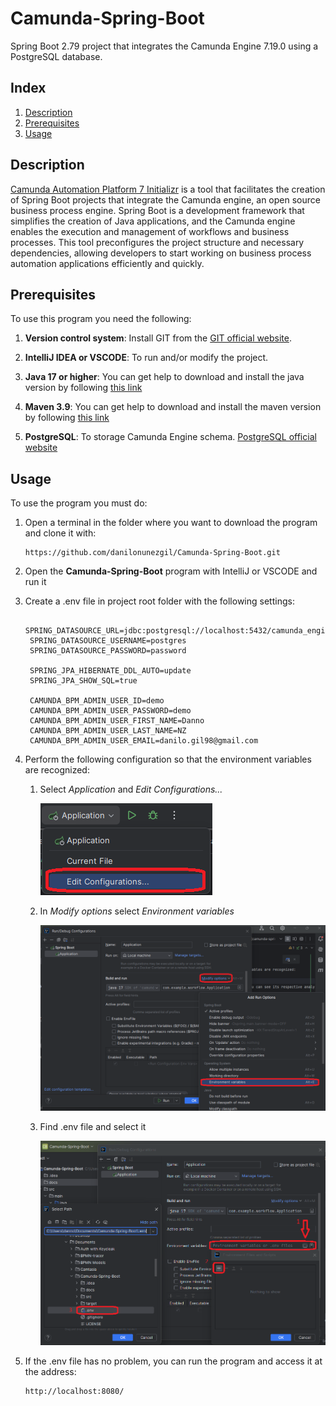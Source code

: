 # Camunda-Spring-Boot
Spring Boot 2.79 project that integrates the Camunda Engine 7.19.0 using a PostgreSQL database.

## Index

1. [Description](#description)
2. [Prerequisites](#prerequisites)
3. [Usage](#usage)


## Description

[Camunda Automation Platform 7 Initializr](https://start.camunda.com/) is a tool that facilitates the creation of Spring Boot projects that integrate the Camunda engine, an open source business process engine. Spring Boot is a development framework that simplifies the creation of Java applications, and the Camunda engine enables the execution and management of workflows and business processes. This tool preconfigures the project structure and necessary dependencies, allowing developers to start working on business process automation applications efficiently and quickly.


## Prerequisites

To use this program you need the following:

1. **Version control system**: Install GIT from the [GIT official website](https://git-scm.com/downloads).

2. **IntelliJ IDEA or VSCODE**: To run and/or modify the project.

3. **Java 17 or higher**: You can get help to download and install the java version by following [this link](https://www.youtube.com/watch?v=oAin-q1oTDw&pp=ygUXY29tbyBjb25maWd1cmFyIGphdmEgMTc%3D)

4. **Maven 3.9**: You can get help to download and install the maven version by following [this link](https://www.youtube.com/watch?v=1QfiyR_PWxU&pp=ygUSaW5zdGFsYXIgbWF2ZW4gMy45)

5. **PostgreSQL**: To storage Camunda Engine schema. [PostgreSQL official website](https://www.postgresql.org/download/) 

## Usage

To use the program you must do:

1. Open a terminal in the folder where you want to download the program and clone it with:

   ```
   https://github.com/danilonunezgil/Camunda-Spring-Boot.git
   ```

2. Open the **Camunda-Spring-Boot** program with IntelliJ or VSCODE and run it

3. Create a .env file in project root folder with the following settings:

   ```
    SPRING_DATASOURCE_URL=jdbc:postgresql://localhost:5432/camunda_engine
    SPRING_DATASOURCE_USERNAME=postgres
    SPRING_DATASOURCE_PASSWORD=password
    
    SPRING_JPA_HIBERNATE_DDL_AUTO=update
    SPRING_JPA_SHOW_SQL=true
    
    CAMUNDA_BPM_ADMIN_USER_ID=demo
    CAMUNDA_BPM_ADMIN_USER_PASSWORD=demo
    CAMUNDA_BPM_ADMIN_USER_FIRST_NAME=Danno
    CAMUNDA_BPM_ADMIN_USER_LAST_NAME=NZ
    CAMUNDA_BPM_ADMIN_USER_EMAIL=danilo.gil98@gmail.com
   ```
4. Perform the following configuration so that the environment variables are recognized:

   1. Select *Application* and *Edit Configurations...*

      ![Edit Configurations](docs/step1.png)

   2. In *Modify options* select *Environment variables*
      
      ![Environment variables](docs/step2.png)
   
   3. Find .env file and select it
      
      ![Select env file](docs/step3.png)


5. If the .env file has no problem, you can run the program and access it at the address:
   
   ```
   http://localhost:8080/
   ```
